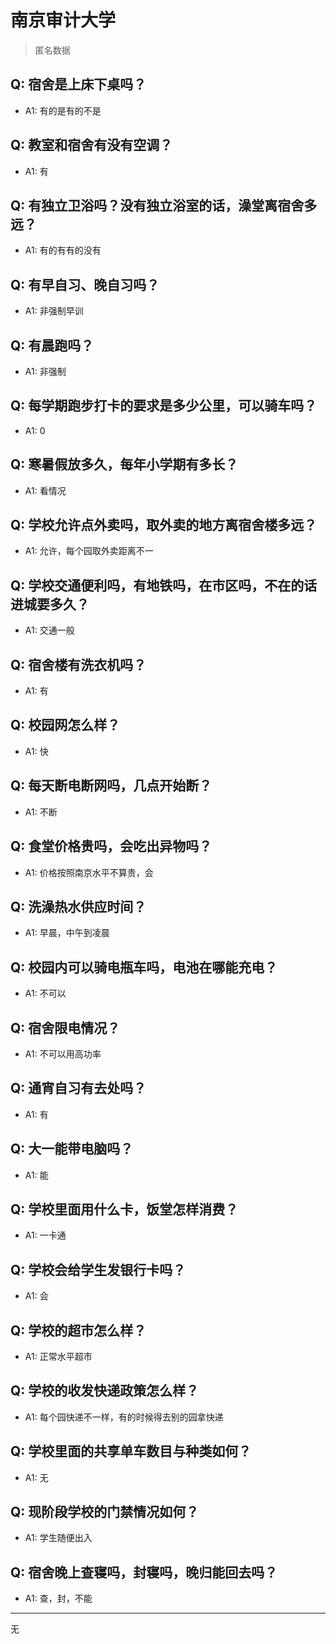 # 南京审计大学
> 匿名数据
## Q: 宿舍是上床下桌吗？
- A1: 有的是有的不是
## Q: 教室和宿舍有没有空调？
- A1: 有
## Q: 有独立卫浴吗？没有独立浴室的话，澡堂离宿舍多远？
- A1: 有的有有的没有
## Q: 有早自习、晚自习吗？
- A1: 非强制早训
## Q: 有晨跑吗？
- A1: 非强制
## Q: 每学期跑步打卡的要求是多少公里，可以骑车吗？
- A1: 0
## Q: 寒暑假放多久，每年小学期有多长？
- A1: 看情况
## Q: 学校允许点外卖吗，取外卖的地方离宿舍楼多远？
- A1: 允许，每个园取外卖距离不一
## Q: 学校交通便利吗，有地铁吗，在市区吗，不在的话进城要多久？
- A1: 交通一般
## Q: 宿舍楼有洗衣机吗？
- A1: 有
## Q: 校园网怎么样？
- A1: 快
## Q: 每天断电断网吗，几点开始断？
- A1: 不断
## Q: 食堂价格贵吗，会吃出异物吗？
- A1: 价格按照南京水平不算贵，会
## Q: 洗澡热水供应时间？
- A1: 早晨，中午到凌晨
## Q: 校园内可以骑电瓶车吗，电池在哪能充电？
- A1: 不可以
## Q: 宿舍限电情况？
- A1: 不可以用高功率
## Q: 通宵自习有去处吗？
- A1: 有
## Q: 大一能带电脑吗？
- A1: 能
## Q: 学校里面用什么卡，饭堂怎样消费？
- A1: 一卡通
## Q: 学校会给学生发银行卡吗？
- A1: 会
## Q: 学校的超市怎么样？
- A1: 正常水平超市
## Q: 学校的收发快递政策怎么样？
- A1: 每个园快递不一样，有的时候得去别的园拿快递
## Q: 学校里面的共享单车数目与种类如何？
- A1: 无
## Q: 现阶段学校的门禁情况如何？
- A1: 学生随便出入
## Q: 宿舍晚上查寝吗，封寝吗，晚归能回去吗？
- A1: 查，封，不能
***
无